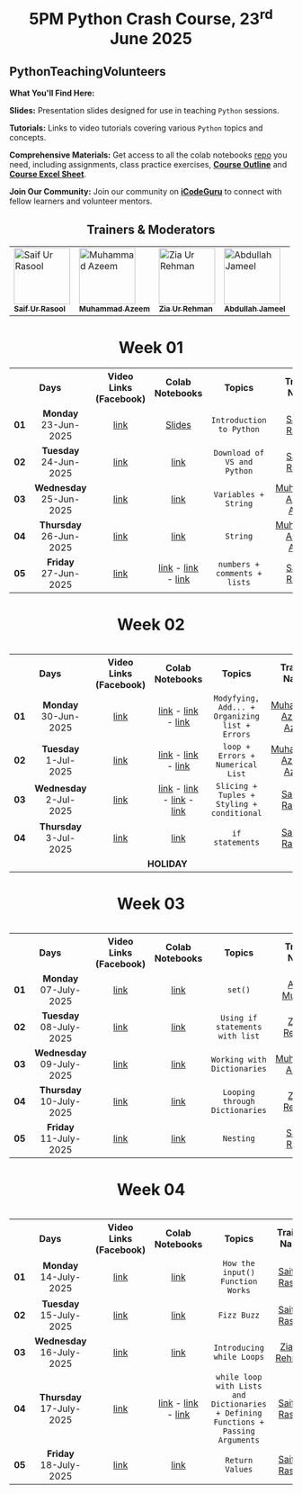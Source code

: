<div align= 'center'>
<h1> 5PM Python Crash Course, 23<sup>rd</sup> June 2025 </h1>
</div>

## PythonTeachingVolunteers

 **What You'll Find Here:**

**Slides:** Presentation slides designed for use in teaching <code>Python</code> sessions.

**Tutorials:** Links to video tutorials covering various <code>Python</code> topics and concepts.

**Comprehensive Materials:** Get access to all the colab notebooks [repo](https://github.com/SaifRasool92/Python-Crash-Course) you need, including assignments, class practice exercises, **[Course Outline](https://docs.google.com/document/d/1C14SaQ1mW_KqTC4C_K64R27BrMwt_l7b66oMWoKEEmM/edit?usp=sharing)** and **[Course Excel Sheet](https://docs.google.com/spreadsheets/d/1Mv2Wjwr-LaH55ky8pvd0A3S5Q7YOmKL46itzfusSKsI/edit?usp=sharing)**.

**Join Our Community:** Join our community on **[iCodeGuru](www.icode.guru/join)** to connect with fellow learners and volunteer mentors.

<div align="center">

  <h2>Trainers &amp; Moderators</h2>

  <table>
    <tr>
      <td>
        <a href="https://github.com/SaifRasool92">
          <img src="https://avatars.githubusercontent.com/u/170190067?v=4" width="100" alt="Saif Ur Rasool"/><br>
          <sub><b>Saif Ur Rasool</b></sub>
        </a>
      </td>
      <td>
        <a href="https://github.com/MUHAMMAD-AZEEM-AZAM">
          <img src="https://avatars.githubusercontent.com/u/120501480?v=4" width="100" alt="Muhammad Azeem"/><br>
          <sub><b>Muhammad Azeem</b></sub>
        </a>
      </td>
      <td>
        <a href="https://github.com/Meharzain2010">
          <img src="https://avatars.githubusercontent.com/u/194600882?s=400" width="100" alt="Zia Ur Rehman"/><br>
          <sub><b>Zia Ur Rehman</b></sub>
        </a>
      </td>
      <td>
        <a href="https://github.com/abdullahxyz85">
          <img src="https://avatars.githubusercontent.com/u/181183976?v=4" width="100" alt="Abdullah Jameel"/><br>
          <sub><b>Abdullah Jameel</b></sub>
        </a>
      </td>
    </tr>
  </table>

</div>

<div align='center'>
  
# Week 01
<table>
    <tbody>
     <tr>
      <th colspan="2">Days</th>
      <th>Video Links (Facebook)</br></th>
      <th>Colab Notebooks</th>
     <th>Topics</th>
   <td align="center"><b>Trainer Name</b></td>
     </tr>  
        <tr>
             <td align="center"><b>01</td>
    <td align="center"><b>Monday</b></br>23-Jun-2025</td>
    <td align="center"><a href="https://www.facebook.com/share/v/19JACLy2WH/">link</br></td>
    <td align="center" ><a href="https://docs.google.com/presentation/d/1xaOiN0uh_nrcy2RzyNBjrgFbjxhodogu2RWvIhZA7EY/edit?usp=sharing">Slides</td>
        <td align="center"><code>Introduction to Python</code></td>
      <td align="center"><a href="https://www.linkedin.com/in/saif-ur-rasool/">Saif Ur Rasool</td>
  </tr>
           <tr>
                <td align="center"><b>02</td>
    <td align="center"><b>Tuesday</b></br>24-Jun-2025</td>
    <td align="center"><a href="https://www.facebook.com/share/v/1AhSpJbSmj/">link</td>
    <td align="center">
  <a href="https://colab.research.google.com/drive/1GEbALgFEIjf6NBW-b6-oc4ajanXuy194?usp=sharing">link</a>
</td>
        <td align="center"><code>Download of VS and Python</code></td>
      <td align="center"><a href="https://www.linkedin.com/in/saif-ur-rasool/">Saif Ur Rasool</td>
  <tr>
       <td align="center"><b>03</td>
    <td align="center"><b>Wednesday</b></br>25-Jun-2025</td>
    <td align="center"><a href="https://www.facebook.com/share/v/1ZXD4qdxgu/">link</td>
   <td align="center">
  <a href="https://colab.research.google.com/drive/1aPHvFxBCuDlqhmPfwQi_o67FZih9ZRCj?usp=sharing">link</a>
 
</td>
        <td align="center"><code>Variables + String</code></td>
      <td align="center"><a href="https://www.linkedin.com/in/muhammad-azeem-azam-9a2663215/">Muhammad Azeem Azam</td>
  </tr>
        <tr>
             <td align="center"><b>04</td>
    <td align="center"><b>Thursday</b></br>26-Jun-2025</td>
    <td align="center"><a href="https://fb.watch/At1VMZOlpF/">link</td>
    <td align="center"><a href="https://colab.research.google.com/drive/1BxQGe6Fh-n6-r_XBPvKKHWecnmwnmqwt?usp=sharing">link</td>
        <td align="center"><code>String</code></td>
      <td align="center"><a href="https://www.linkedin.com/in/muhammad-azeem-azam-9a2663215/">Muhammad Azeem Azam</td>
  </tr>
        <tr>
             <td align="center"><b>05</td>
    <td align="center"><b>Friday</b></br>27-Jun-2025</td>
    <td align="center"><a href="https://www.facebook.com/share/v/195fQkm732/">link</td>
    <td align="center">
  <a href="https://colab.research.google.com/drive/1r_W7HsZJWQSbOg--JJQDSCR8P0J-Eqh3?usp=sharing">link</a> -
  <a href="https://colab.research.google.com/drive/1sdgFTlrxVIBasQkcqLpXBvSG5FNZ96BE?usp=sharing">link</a> -
  <a href="https://colab.research.google.com/drive/1QYRLmDP8BO8eg441O85cV7cFQUNz8gI4?usp=sharing">link</a>
</td>
        <td align="center"><code>numbers + comments + lists</code></td>
      <td align="center"><a href="https://www.linkedin.com/in/saif-ur-rasool/">Saif Ur Rasool</td>
  </tr>
</tbody>
<table>
    
# Week 02
<table>
    <tbody>
     <tr>
      <th colspan="2">Days</th>
      <th>Video Links (Facebook)</br></th>
      <th>Colab Notebooks</th>
     <th>Topics</th>
   <td align="center"><b>Trainer Name</b></td>
     </tr>  
        <tr>
    <td align="center"><b>01</td>
    <td align="center"><b>Monday</b></br>30-Jun-2025</td>
    <td align="center" ><a href="https://www.facebook.com/share/v/16WTDZk7EA/">link</td>
            <td align="center">
  <a href="https://colab.research.google.com/drive/1yJdC4KYQ-sMkaHxImlbCHaaT_Thm6OCH?usp=sharing">link</a> -
  <a href="https://colab.research.google.com/drive/1GKiTJMaEVnaJW6vgVLVeb0AekxPICOk8?usp=sharing">link</a> -
  <a href="https://colab.research.google.com/drive/11mJWwq8PgvBwlZJtsSbmYaho5Zc1bFBc?usp=sharing">link</a>
        <td align="center"><code>Modyfying, Add... + Organizing list + Errors</code></td>
      <td align="center"><a href="https://www.linkedin.com/in/muhammad-azeem-azam-9a2663215/">Muhammad Azeem Azam</td>
  </tr>
          <tr>
    <td align="center"><b>02</td>
    <td align="center"><b>Tuesday</b></br>1-Jul-2025</td>
    <td align="center" ><a href="https://www.facebook.com/share/v/16V2pP5cdX/">link</td>
            <td align="center">
  <a href="https://colab.research.google.com/drive/1ZBK-yiduN8pf2b_2RxEKkCETdXl4Pc3Q?usp=sharing">link</a> -
  <a href="https://colab.research.google.com/drive/1jHw0lZlDtVkmuQe_f-DDiYNUykH4xdBR?usp=sharing">link</a> -
  <a href="https://colab.research.google.com/drive/1LEBavDQ26STWi7MEdPa3ddvTbzp-p0oq?usp=sharing">link</a>
        <td align="center"><code>loop + Errors + Numerical List</code></td>
      <td align="center"><a href="https://www.linkedin.com/in/muhammad-azeem-azam-9a2663215/">Muhammad Azeem Azam</td>
  </tr>
  <tr>
    <td align="center"><b>03</td>
    <td align="center"><b>Wednesday</b></br>2-Jul-2025</td>
    <td align="center"><a href="https://www.facebook.com/share/v/1Byu34QYGo/">link</td>
         <td align="center">
  <a href="https://colab.research.google.com/drive/11H6iHK0SRIozTC_uKC88lcV-unQOMC4_?usp=drive_link">link</a> -
  <a href="https://colab.research.google.com/drive/1kHY9fcfp6vYFPhbiuM-mWU1BCuUBr4He?usp=drive_link">link</a> -
  <a href="https://colab.research.google.com/drive/1sAnYYBmmoY7dzGwm3fTwsTOdsJkQuqVk?usp=drive_link">link</a> -
  <a href="https://colab.research.google.com/drive/137cwOEcE5UhxJ0BmIEte8R8NfrvwPHMI?usp=drive_link">link</a>
    <td align="center"><code>Slicing + Tuples + Styling + conditional</code></td>
    <td align="center"><a href="https://www.linkedin.com/in/saif-ur-rasool/">Saif Ur Rasool</td>
  </tr>
    <tr>
    <td align="center"><b>04</td>
    <td align="center"><b>Thursday</b></br>3-Jul-2025</td>
    <td align="center"><a href="https://www.facebook.com/share/v/19JPkvGrBz/">link</td>
        <td align="center">
  <a href="https://colab.research.google.com/drive/1UX4C4DZm3PH5pzXial1junlK2ea9j4gK?usp=drive_link">link</a>
    <td align="center"><code>if statements</code></td>
    <td align="center"><a href="https://www.linkedin.com/in/saif-ur-rasool/">Saif Ur Rasool</td>
  </tr>
 <tr>
  <td align="center" colspan="6"><b>HOLIDAY</b></td>
</tr>

</tbody>
<table>


# Week 03
<table>
    <tbody>
     <tr>
      <th colspan="2">Days</th>
      <th>Video Links (Facebook)</br></th>
      <th>Colab Notebooks</th>
     <th>Topics</th>
   <td align="center"><b>Trainer Name</b></td>
     </tr>  
        <tr>
    <td align="center"><b>01</td>
    <td align="center"><b>Monday</b></br>07-July-2025</td>
    <td align="center"><a href="https://www.facebook.com/share/v/196Rjtftdv/">link</td>
             <td align="center">
  <a href="https://colab.research.google.com/drive/11GCPz69mc-0qJDZSHUSYS6Ji923virSG?usp=sharing">link</a>
        <td align="center"><code>set()</code></td>
      <td align="center"><a href="https://www.linkedin.com/in/aroob-mushtaq-32191b2b8/">Aroob Mushtaq</td>
  </tr>
  <tr>
    <td align="center"><b>02</td>
    <td align="center"><b>Tuesday</b></br>08-July-2025</td>
    <td align="center"><a href="https://www.facebook.com/share/v/1Ahe6kTxAs/">link</td>
             <td align="center">
  <a href="https://colab.research.google.com/drive/1r37tg_TAB-L837DNNjcrEnm5NB2ystUC?usp=sharing">link</a>
        <td align="center"><code>Using if statements with list</code></td>
      <td align="center"><a href="https://www.linkedin.com/in/zia-ur-rehman63/">Zia Ur Rehman</td>
  </tr>
    <tr>
    <td align="center"><b>03</td>
    <td align="center"><b>Wednesday</b></br>09-July-2025</td>
    <td align="center"><a href="https://www.facebook.com/share/v/1EQ6DqQcM2/">link</td>
             <td align="center">
  <a href="https://colab.research.google.com/drive/1dZB4Oy6HLHeSV8fQ3pLtGkILQNAClvlw?usp=sharing">link</a>
        <td align="center"><code>Working with Dictionaries</code></td>
      <td align="center"><a href="https://www.linkedin.com/in/muhammad-azeem-azam-9a2663215/">Muhammad Azeem</td>
  </tr>
  <tr>
    <td align="center"><b>04</td>
    <td align="center"><b>Thursday</b></br>10-July-2025</td>
    <td align="center"><a href="https://www.facebook.com/share/v/19An66cMYA/">link</td>
             <td align="center">
  <a href="https://colab.research.google.com/drive/1iP4Ap4MGocrfG9hrEJcMlZ4V3Ry8vNhN?usp=drive_link">link</a> 
        <td align="center"><code>Looping through Dictionaries</code></td>
      <td align="center"><a href="https://www.linkedin.com/in/zia-ur-rehman63/">Zia Ur Rehman</td>
  </tr>
  <tr>
    <td align="center"><b>05</td>
    <td align="center"><b>Friday</b></br>11-July-2025</td>
    <td align="center"><a href="https://www.facebook.com/share/v/1Nv4ofey1K/">link</td>
             <td align="center">
  <a href="https://colab.research.google.com/drive/1MaTX8IbJpmab28r3bnzCJnbIWA4TzAQh?usp=drive_link">link</a>
        <td align="center"><code>Nesting</code></td>
      <td align="center"><a href="https://www.linkedin.com/in/saif-ur-rasool/">Saif Ur Rasool</td>
  </tr>   
</tbody>
<table>

# Week 04
<table>
    <tbody>
     <tr>
      <th colspan="2">Days</th>
      <th>Video Links (Facebook)</br></th>
      <th>Colab Notebooks</th>
     <th>Topics</th>
   <td align="center"><b>Trainer Name</b></td>
     </tr>  
  <tr>
    <td align="center"><b>01</td>
    <td align="center"><b>Monday</b></br>14-July-2025</td>
    <td align="center"><a href="https://www.facebook.com/share/v/1YhMudXHoo/">link</td>
    <td align="center" ><a href="https://colab.research.google.com/drive/10owrFVS5117xG7PoYVFqoaHcD79p6Uxo?usp=drive_link"> link</td>
        <td align="center"><code>How the input() Function Works</code></td>
      <td align="center"><a href="https://www.linkedin.com/in/saif-ur-rasool/">Saif Ur Rasool</td>
  </tr> 
     <tr>
    <td align="center"><b>02</td>
    <td align="center"><b>Tuesday</b></br>15-July-2025</td>
    <td align="center"><a href="https://www.facebook.com/share/v/19j53kxrk7/">link</td>
    <td align="center" ><a href="https://colab.research.google.com/drive/1QaRhG974lFh-_gsn1Vo0hFuiG0RICs1i?usp=sharing">link</td>
        <td align="center"><code>Fizz Buzz</code></td>
      <td align="center"><a href="https://www.linkedin.com/in/saif-ur-rasool/">Saif Ur Rasool</td>
 <tr>
    <td align="center"><b>03</td>
    <td align="center"><b>Wednesday</b></br>16-July-2025</td>
    <td align="center"><a href="https://www.facebook.com/share/v/1Ay4ommG6a/">link</td>
    <td align="center" ><a href="https://colab.research.google.com/drive/1W7kx9pPzqreBSv0i8bgB8ovy5atB1UTs?usp=drive_link">link</td>
        <td align="center"><code>Introducing while Loops</code></td>
      <td align="center"><a href="https://www.linkedin.com/in/zia-ur-rehman63/">Zia Ur Rehman</td>
  </tr>
         <tr>
    <td align="center"><b>04</td>
    <td align="center"><b>Thursday</b></br>17-July-2025</td>
    <td align="center"><a href="https://www.facebook.com/share/v/1ANyHS518W/">link</td>
      <td align='center'>
  <a href="https://colab.research.google.com/drive/1CRt411fhWEBFqVuQMSI8LihDQEv7Bocl?usp=drive_link">link</a> -
  <a href="https://colab.research.google.com/drive/1AzaFHKrYQpebzFaCbRJWnZ-hdPz6myWo?usp=drive_link">link</a> -
  <a href="https://colab.research.google.com/drive/1jFF9Qn0MBdZxzo_7vSLUfuHKqPJktfb-?usp=drive_link">link</a>
        <td align="center"><code>while loop with Lists and Dictionaries + Defining Functions + Passing Arguments</code></td>
      <td align="center"><a href="https://www.linkedin.com/in/saif-ur-rasool/">Saif Ur Rasool</td>
  </tr>

  <tr>
    <td align="center"><b>05</td>
    <td align="center"><b>Friday</b></br>18-July-2025</td>
    <td align="center"><a href="https://www.facebook.com/share/v/1V1G8vCS2X/">link</td>
    <td align="center" ><a href="https://colab.research.google.com/drive/1dE3fyVuq6tE7We42fJqm1fyNvaq5qorD?usp=drive_link">link</td>
        <td align="center"><code>Return Values</code></td>
      <td align="center"><a href="https://www.linkedin.com/in/saif-ur-rasool/">Saif Ur Rasool</td>
    </tr>
    <!--      <tr>
    <td align="center" colspan="6">No Class</td>   
    </tr>
    </tbody>
    </tbody>
      </table>  
          
  <!--# Week 05
  
<table>
    <tbody>
     <tr>
      <th colspan="2">Days</th>
      <th>Video Links (Facebook)</br></th>
      <th>Materials</th>
     <th>Topics</th>
   <td align="center"><b>Trainer Name</b></td>
     </tr>  

</tbody>
</tbody>
<table>

    
# Week 06
   
<table>
    <tbody>
     <tr>
      <th colspan="2">Days</th>
      <th>Video Links (Facebook)</br></th>
      <th>Materials</th>
     <th>Topics</th>
   <td align="center"><b>Trainer Name</b></td>
     </tr>  
        <tr>

        </tr>
</tbody>
<table>-->
</div>
